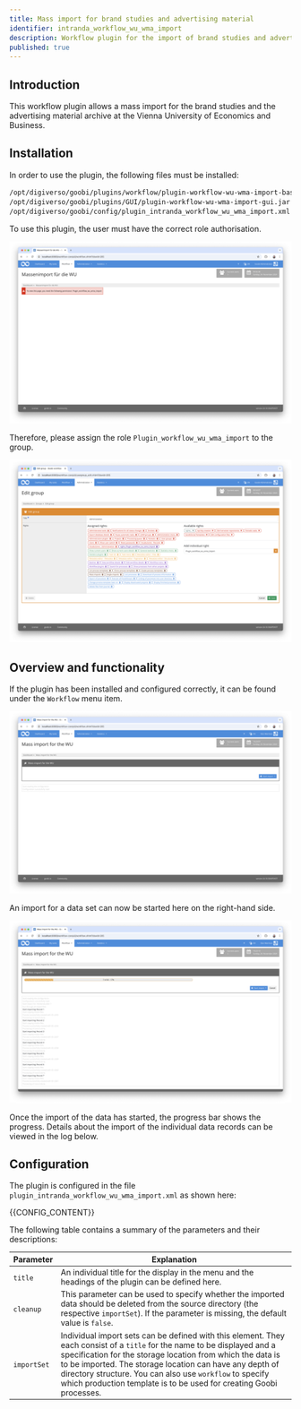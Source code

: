 ```yaml
---
title: Mass import for brand studies and advertising material
identifier: intranda_workflow_wu_wma_import
description: Workflow plugin for the import of brand studies and advertising material at WU Vienna
published: true
---
```


## Introduction
This workflow plugin allows a mass import for the brand studies and the advertising material archive at the Vienna University of Economics and Business.

## Installation
In order to use the plugin, the following files must be installed:

```bash
/opt/digiverso/goobi/plugins/workflow/plugin-workflow-wu-wma-import-base.jar
/opt/digiverso/goobi/plugins/GUI/plugin-workflow-wu-wma-import-gui.jar
/opt/digiverso/goobi/config/plugin_intranda_workflow_wu_wma_import.xml
```

To use this plugin, the user must have the correct role authorisation.

![The plugin cannot be used without correct authorisation](screen1_en.png)

Therefore, please assign the role `Plugin_workflow_wu_wma_import` to the group.

![Correctly assigned role for users](screen2_en.png)


## Overview and functionality
If the plugin has been installed and configured correctly, it can be found under the `Workflow` menu item.

![User interface of the plugin](screen3_en.png)

An import for a data set can now be started here on the right-hand side.

![Started import](screen4_en.png)

Once the import of the data has started, the progress bar shows the progress. Details about the import of the individual data records can be viewed in the log below.


## Configuration
The plugin is configured in the file `plugin_intranda_workflow_wu_wma_import.xml` as shown here:

{{CONFIG_CONTENT}}

The following table contains a summary of the parameters and their descriptions:

Parameter   | Explanation
------------|--------------------------------------------------------------------------------------------------------------------------------------------------------------------------------------------------------------------------------------------------------------------------------------------------------------------------------------------------------------------------------------
`title`     | An individual title for the display in the menu and the headings of the plugin can be defined here.
`cleanup`   | This parameter can be used to specify whether the imported data should be deleted from the source directory (the respective `importSet`). If the parameter is missing, the default value is `false`.
`importSet` | Individual import sets can be defined with this element. They each consist of a `title` for the name to be displayed and a specification for the storage location from which the data is to be imported. The storage location can have any depth of directory structure. You can also use `workflow` to specify which production template is to be used for creating Goobi processes.
